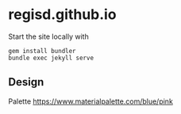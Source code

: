 # regisd.github.io

Start the site locally with

    gem install bundler
    bundle exec jekyll serve

## Design

Palette https://www.materialpalette.com/blue/pink
